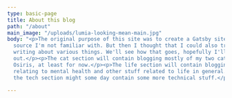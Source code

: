 ```yaml
---
type: basic-page
title: About this blog
path: "/about"
main_image: "/uploads/lumia-looking-mean-main.jpg"
body: "<p>The original purpose of this site was to create a Gatsby site with a data
  source I'm not familiar with. But then I thought that I could also try to start
  writing about various things. We'll see how that goes, hopefully I'll get some content
  out.</p><p>The cat section will contain blogging mostly of my two cats, Lumia and
  Osiris, at least for now.</p><p>The life section will contain blogging about things
  relating to mental health and other stuff related to life in general.</p><p>And
  the tech section might some day contain some more technical stuff.</p>"

---
```

